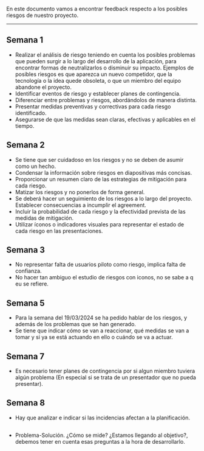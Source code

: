 En este documento vamos a encontrar feedback respecto a los posibles riesgos de nuestro proyecto.
****
## Semana 1
+ Realizar el análisis de riesgo teniendo en cuenta los posibles problemas que pueden surgir a lo largo del desarrollo de la aplicación, para encontrar formas de neutralizarlos o disminuir su impacto. Ejemplos de posibles riesgos es que aparezca un nuevo competidor, que la tecnología o la idea quede obsoleta, o que un miembro del equipo abandone el proyecto.
+ Identificar eventos de riesgo y establecer planes de contingencia.
+ Diferenciar entre problemas y riesgos, abordándolos de manera distinta.
+ Presentar medidas preventivas y correctivas para cada riesgo identificado.
+ Asegurarse de que las medidas sean claras, efectivas y aplicables en el tiempo.

## Semana 2
+ Se tiene que ser cuidadoso en los riesgos y no se deben de asumir como un hecho. 
+  Condensar la información sobre riesgos en diapositivas más concisas.
+  Proporcionar un resumen claro de las estrategias de mitigación para cada riesgo.
+ Matizar los riesgos y no ponerlos de forma general.
+ Se deberá hacer un seguimiento de los riesgos a lo largo del proyecto. Establecer consecuencias a incumplir el agreement.
+ Incluir la probabilidad de cada riesgo y la efectividad prevista de las medidas de mitigación.
+ Utilizar íconos o indicadores visuales para representar el estado de cada riesgo en las presentaciones.

## Semana 3
+ No representar falta de usuarios piloto como riesgo, implica falta de confianza.
+ No hacer tan ambiguo el estudio de riesgos con iconos, no se sabe a q eu se refiere.

## Semana 5
+ Para la semana del 19/03/2024 se ha pedido hablar de los riesgos, y además de los problemas que se han generado. 
+ Se tiene que indicar cómo se van a reaccionar, qué medidas se van a tomar y si ya se está actuando en ello o cuándo se va a actuar.

## Semana 7
+ Es necesario tener planes de contingencia por si algun miembro tuviera algún problema (En especial si se trata de un presentador que no pueda presentar).



## Semana 8
+ Hay que analizar e indicar si las incidencias afectan a la planificación.

##
+ Problema-Solución. ¿Cómo se mide? ¿Estamos llegando al objetivo?, debemos tener en cuenta esas preguntas a la hora de desarrollarlo.